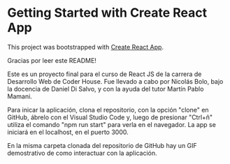 # Getting Started with Create React App

This project was bootstrapped with [Create React App](https://github.com/facebook/create-react-app).

Gracias por leer este README!

Este es un proyecto final para el curso de React JS de la carrera de Desarrollo Web de Coder House. Fue llevado a cabo por Nicolás Bolo, bajo la docencia de Daniel Di Salvo, y con la ayuda del tutor Martín Pablo Mamani.

Para inicar la aplicación, clona el repositorio, con la opción "clone" en GitHub, ábrelo con el Visual Studio Code y, luego de presionar "Ctrl+ñ" utiliza el comando "npm run start" para verla en el navegador. La app se iniciará en el localhost, en el puerto 3000.

En la misma carpeta clonada del repositorio de GitHub hay un GIF demostrativo de como interactuar con la aplicación.


